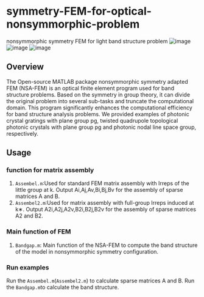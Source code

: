 # symmetry-FEM-for-optical-nonsymmorphic-problem
nonsymmorphic symmetry FEM for light band structure problem
![image](Figure/PCG/png)
![image](Figure/PCG/TQTPHC)
![image](Figure/PCG/NLS)
## Overview
The Open-source MATLAB package nonsymmorphic symmetry adapted FEM (NSA-FEM) is an optical finite element program used for band structure problems. Based on the symmetry in group theory, it can divide the original problem into several sub-tasks and truncate the computational domain. This program significantly enhances the computational efficiency for band structure analysis problems. We provided examples of photonic crystal gratings with plane group pg, twisted quadrupole topological photonic crystals with plane group pg and photonic nodal line space group, respectively.
## Usage
### function for matrix assembly
1. `Assembel.m`:Used for standard FEM matrix assembly with Irreps of the little group at k. Output Ai,Aj,Av,Bi,Bj,Bv for the assembly of sparse matrices A and B.
2. `Assembel2.m`:Used for matrix assembly with full-group Irreps induced at k∗. Output A2i,A2j,A2v,B2i,B2j,B2v for the assembly of sparse matrices A2 and B2.
### Main function of FEM
1. `Bandgap.m`: Main function of the NSA-FEM to compute the band structure of the model in nonsymmorphic symmetry configuration.
### Run examples
Run the `Assembel.m`(`Assembel2.m`) to calculate sparse matrices A and B. Run the `Bandgap.m`to calculate the band structure.

